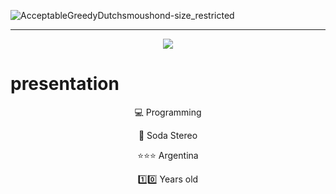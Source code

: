 ![AcceptableGreedyDutchsmoushond-size_restricted](https://user-images.githubusercontent.com/95191082/224572135-8791e0f1-ec1e-4a01-87f2-529b45645c2d.gif)



***




<p align="center">
  <img align="center" src="https://github-readme-stats.vercel.app/api/top-langs/?username=NevotPedro&ayout=compact&bg_color=282828&title_color=dbbd1c&text_color=dbbd1c" />
</p>


# presentation

<p align="center">💻 Programming</p>
<p align="center">🎸 Soda Stereo</p>
<p align="center">⭐⭐⭐ Argentina</p>
<p align="center">1️⃣0️⃣ Years old</p>
